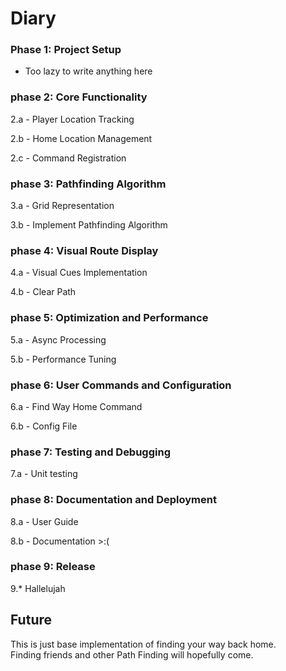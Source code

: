 # Diary

### Phase 1: Project Setup
- Too lazy to write anything here

### phase 2: Core Functionality
2.a - Player Location Tracking

2.b - Home Location Management

2.c - Command Registration

### phase 3: Pathfinding Algorithm
3.a - Grid Representation

3.b - Implement Pathfinding Algorithm

### phase 4: Visual Route Display
4.a - Visual Cues Implementation

4.b - Clear Path

### phase 5: Optimization and Performance
5.a - Async Processing

5.b - Performance Tuning

### phase 6: User Commands and Configuration
6.a - Find Way Home Command

6.b - Config File

### phase 7: Testing and Debugging
7.a - Unit testing

### phase 8: Documentation and Deployment
8.a - User Guide

8.b - Documentation >:(

### phase 9: Release
9.* Hallelujah 

## Future
This is just base implementation of finding your way back home. \
Finding friends and other Path Finding will hopefully come. 
